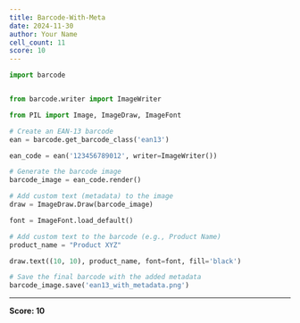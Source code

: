 ```yaml
---
title: Barcode-With-Meta
date: 2024-11-30
author: Your Name
cell_count: 11
score: 10
---
```


```python
import barcode



```


```python
from barcode.writer import ImageWriter

```


```python
from PIL import Image, ImageDraw, ImageFont


```


```python
# Create an EAN-13 barcode
ean = barcode.get_barcode_class('ean13')

```


```python
ean_code = ean('123456789012', writer=ImageWriter())


```


```python
# Generate the barcode image
barcode_image = ean_code.render()


```


```python
# Add custom text (metadata) to the image
draw = ImageDraw.Draw(barcode_image)

```


```python
font = ImageFont.load_default()


```


```python
# Add custom text to the barcode (e.g., Product Name)
product_name = "Product XYZ"

```


```python
draw.text((10, 10), product_name, font=font, fill='black')


```


```python
# Save the final barcode with the added metadata
barcode_image.save('ean13_with_metadata.png')
```


---
**Score: 10**
